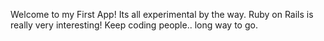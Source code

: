 Welcome to my First App!
Its all experimental by the way.
Ruby on Rails is really very interesting!
Keep coding people..
long way to go.